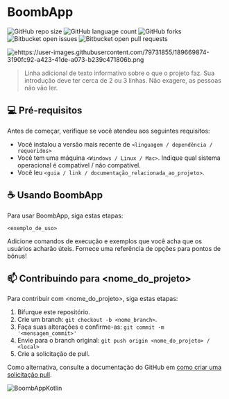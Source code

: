 # BoombApp

<!---Esses são exemplos. Veja https://shields.io para outras pessoas ou para personalizar este conjunto de escudos. Você pode querer incluir dependências, status do projeto e informações de licença aqui--->

![GitHub repo size](https://img.shields.io/github/repo-size/pedro-developeer/BoombApp?style=for-the-badge)
![GitHub language count](https://img.shields.io/github/languages/count/pedro=developeer/BoombApp?style=for-the-badge)
![GitHub forks](https://img.shields.io/github/forks/pedro-developeer/boombapp?style=for-the-badge)
![Bitbucket open issues](https://img.shields.io/bitbucket/issues/pedro-developeer/BoombApp?style=for-the-badge)
![Bitbucket open pull requests](https://img.shields.io/bitbucket/pr-raw/Pedro-developeer/BoombApp?style=for-the-badge)

<img src="https://user-images.githubusercontent.com/79731855/189669874-3190fc92-a423-41de-a073-b239c471806b.png" alt="ehttps://user-images.githubusercontent.com/79731855/189669874-3190fc92-a423-41de-a073-b239c471806b.png">

> Linha adicional de texto informativo sobre o que o projeto faz. Sua introdução deve ter cerca de 2 ou 3 linhas. Não exagere, as pessoas não vão ler.


## 💻 Pré-requisitos

Antes de começar, verifique se você atendeu aos seguintes requisitos:
<!---Estes são apenas requisitos de exemplo. Adicionar, duplicar ou remover conforme necessário--->
* Você instalou a versão mais recente de `<linguagem / dependência / requeridos>`
* Você tem uma máquina `<Windows / Linux / Mac>`. Indique qual sistema operacional é compatível / não compatível.
* Você leu `<guia / link / documentação_relacionada_ao_projeto>`.

## ☕ Usando BoombApp

Para usar BoombApp, siga estas etapas:

```
<exemplo_de_uso>
```

Adicione comandos de execução e exemplos que você acha que os usuários acharão úteis. Fornece uma referência de opções para pontos de bônus!

## 📫 Contribuindo para <nome_do_projeto>
<!---Se o seu README for longo ou se você tiver algum processo ou etapas específicas que deseja que os contribuidores sigam, considere a criação de um arquivo CONTRIBUTING.md separado--->
Para contribuir com <nome_do_projeto>, siga estas etapas:

1. Bifurque este repositório.
2. Crie um branch: `git checkout -b <nome_branch>`.
3. Faça suas alterações e confirme-as: `git commit -m '<mensagem_commit>'`
4. Envie para o branch original: `git push origin <nome_do_projeto> / <local>`
5. Crie a solicitação de pull.

Como alternativa, consulte a documentação do GitHub em [como criar uma solicitação pull](https://help.github.com/en/github/collaborating-with-issues-and-pull-requests/creating-a-pull-request).

![BoombAppKotlin](https://user-images.githubusercontent.com/79731855/189669874-3190fc92-a423-41de-a073-b239c471806b.png)

